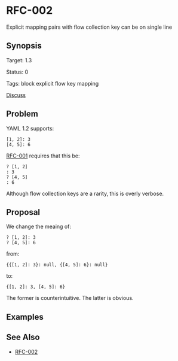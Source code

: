 RFC-002
=======

Explicit mapping pairs with flow collection key can be on single line

## Synopsis

Target: 1.3

Status: 0

Tags: block explicit flow key mapping

[Discuss](../../issues/0)

## Problem

YAML 1.2 supports:
```
[1, 2]: 3
[4, 5]: 6
```

[RFC-001](RFC-001.md) requires that this be:
```
? [1, 2]
: 3
? [4, 5]
: 6
```

Although flow collection keys are a rarity, this is overly verbose.

## Proposal

We change the meaing of:
```
? [1, 2]: 3
? [4, 5]: 6
```

from:
```
{{[1, 2]: 3}: null, {[4, 5]: 6}: null}
```

to:
```
{[1, 2]: 3, [4, 5]: 6}
```

The former is counterintuitive. The latter is obvious.

## Examples

## See Also

* [RFC-002](RFC-002.md)
